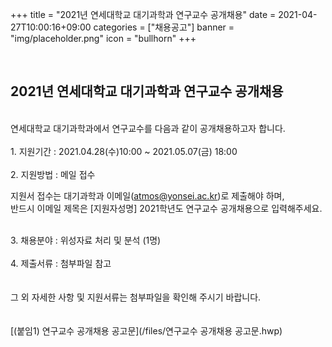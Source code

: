 +++
title = "2021년 연세대학교 대기과학과 연구교수 공개채용"
date = 2021-04-27T10:00:16+09:00
categories = ["채용공고"]
banner = "img/placeholder.png"
icon = "bullhorn"
+++
<!--more-->

<br>
<h2> 2021년 연세대학교 대기과학과 연구교수 공개채용
</h2>
<br>
연세대학교 대기과학과에서 연구교수를 다음과 같이 공개채용하고자 합니다.
<br>
<br>
1. 지원기간 : 2021.04.28(수)10:00 ~ 2021.05.07(금) 18:00<br><br>
2. 지원방법 : 메일 접수

지원서 접수는 대기과학과 이메일(atmos@yonsei.ac.kr)로 제출해야 하며,<br>
반드시 이메일 제목은 [지원자성명] 2021학년도 연구교수 공개채용으로 입력해주세요.

<br>
3. 채용분야  : 위성자료 처리 및 분석 (1명)
<br><br>
4. 제출서류 : 첨부파일 참고
<br>
<br>
<br>
그 외 자세한 사항 및 지원서류는 첨부파일을 확인해 주시기 바랍니다.
<br>
<br>
<br>
[(붙임1) 연구교수 공개채용 공고문](/files/연구교수 공개채용 공고문.hwp)
